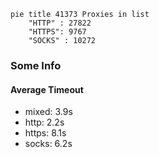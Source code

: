 
```mermaid
pie title 41373 Proxies in list
    "HTTP" : 27822
    "HTTPS": 9767
    "SOCKS" : 10272
```

### Some Info
#### Average Timeout

- mixed: 3.9s
- http: 2.2s
- https: 8.1s
- socks: 6.2s